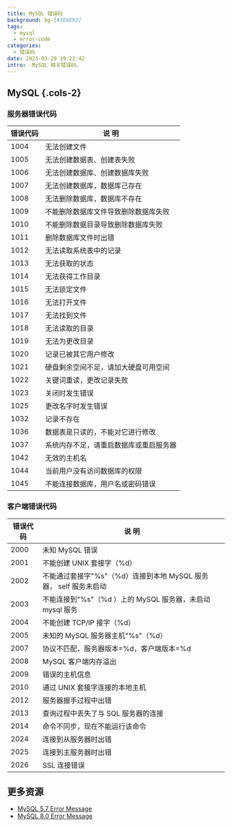 ```yaml
---
title: MySQL 错误码
background: bg-[#3E6E93]
tags:
  - mysql
  - error-code
categories:
  - 错误码
date: 2023-03-29 19:22:42
intro:  MySQL 相关错误码。
---
```




MySQL {.cols-2}
--------

### 服务器错误代码

| 错误代码 | 说 明                                  |
| -------- | -------------------------------------- |
| 1004     | 无法创建文件                           |
| 1005     | 无法创建数据表、创建表失败             |
| 1006     | 无法创建数据库、创建数据库失败         |
| 1007     | 无法创建数据库，数据库己存在           |
| 1008     | 无法删除数据库，数据库不存在           |
| 1009     | 不能删除数据库文件导致删除数据库失败   |
| 1010     | 不能删除数据目录导致删除数据库失败     |
| 1011     | 删除数据库文件时出错                   |
| 1012     | 无法读取系统表中的记录                 |
| 1013     | 无法获取的状态                         |
| 1014     | 无法获得工作目录                       |
| 1015     | 无法锁定文件                           |
| 1016     | 无法打开文件                           |
| 1017     | 无法找到文件                           |
| 1018     | 无法读取的目录                         |
| 1019     | 无法为更改目录                         |
| 1020     | 记录已被其它用户修改                   |
| 1021     | 硬盘剩余空间不足，请加大硬盘可用空间   |
| 1022     | 关键词重读，更改记录失败               |
| 1023     | 关闭时发生错误                         |
| 1025     | 更改名字时发生错误                     |
| 1032     | 记录不存在                             |
| 1036     | 数据表是只读的，不能对它进行修改       |
| 1037     | 系统内存不足，请重启数据库或重启服务器 |
| 1042     | 无效的主机名                           |
| 1044     | 当前用户没有访问数据库的权限           |
| 1045     | 不能连接数据库，用户名或密码错误       |

### 客户端错误代码

| 错误代码 | 说 明                                                        |
| -------- | ------------------------------------------------------------ |
| 2000     | 未知 MySQL 错误                                              |
| 2001     | 不能创建 UNIX 套接字（%d）                                   |
| 2002     | 不能通过套接字"%s"（%d）连接到本地 MySQL 服务器， self 服务未启动 |
| 2003     | 不能连接到"%s"（%d ）上的 MySQL 服务器，未启动 mysql 服务   |
| 2004     | 不能创建 TCP/IP 接字（%d）                                   |
| 2005     | 未知的 MySQL 服务器主机"%s"（%d）                           |
| 2007     | 协议不匹配，服务器版本=%d，客户端版本=%d                     |
| 2008     | MySQL 客户端内存溢出                                         |
| 2009     | 错误的主机信息                                               |
| 2010     | 通过 UNIX 套接字连接的本地主机                               |
| 2012     | 服务器握手过程中出错                                         |
| 2013     | 查询过程中丢失了与 SQL 服务器的连接                          |
| 2014     | 命令不同步，现在不能运行该命令                               |
| 2024     | 连接到从服务器时出错                                         |
| 2025     | 连接到主服务器时出错                                         |
| 2026     | SSL 连接错误                                                 |


更多资源
---
- [MySQL 5.7 Error Message](https://dev.mysql.com/doc/mysql-errors/5.7/en/)
- [MySQL 8.0 Error Message](https://dev.mysql.com/doc/mysql-errors/8.0/en/)